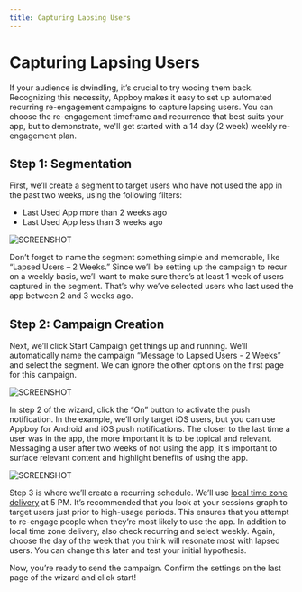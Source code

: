 ```yaml
---
title: Capturing Lapsing Users
---
```

# Capturing Lapsing Users

If your audience is dwindling, it’s crucial to try wooing them back. Recognizing this necessity, Appboy makes it easy to set up automated recurring re-engagement campaigns to capture lapsing users. You can choose the re-engagement timeframe and recurrence that best suits your app, but to demonstrate, we'll get started with a 14 day (2 week) weekly re-engagement plan.

## Step 1: Segmentation

First, we’ll create a segment to target users who have not used the app in the past two weeks, using the following filters:

- Last Used App more than 2 weeks ago
- Last Used App less than 3 weeks ago

![SCREENSHOT][1]

Don’t forget to name the segment something simple and memorable, like “Lapsed Users – 2 Weeks.” Since we’ll be setting up the campaign to recur on a weekly basis, we’ll want to make sure there’s at least 1 week of users captured in the segment. That’s why we’ve selected users who last used the app between 2 and 3 weeks ago.

## Step 2: Campaign Creation

Next, we’ll click Start Campaign get things up and running. We’ll automatically name the campaign “Message to Lapsed Users - 2 Weeks” and select the segment. We can ignore the other options on the first page for this campaign.

![SCREENSHOT][2]

In step 2 of the wizard, click the “On” button to activate the push notification. In the example, we’ll only target iOS users, but you can use Appboy for Android and iOS push notifications. The closer to the last time a user was in the app, the more important it is to be topical and relevant. Messaging a user after two weeks of not using the app, it's important to surface relevant content and highlight benefits of using the app.

![SCREENSHOT][3]

Step 3 is where we’ll create a recurring schedule. We’ll use [local time zone delivery][4] at 5 PM. It’s recommended that you look at your sessions graph to target users just prior to high-usage periods. This ensures that you attempt to re-engage people when they’re most likely to use the app. In addition to local time zone delivery, also check recurring and select weekly. Again, choose the day of the week that you think will resonate most with lapsed users. You can change this later and test your initial hypothesis.

Now, you’re ready to send the campaign. Confirm the settings on the last page of the wizard and click start!

[1]: /assets/img/2weeklapse.png
[2]: /assets/img/pushlapse.png
[3]: /assets/img/schedulelapse.png
[4]: https://documentation.appboy.com/Frequently_Asked_Questions#local-timezone-delivery
